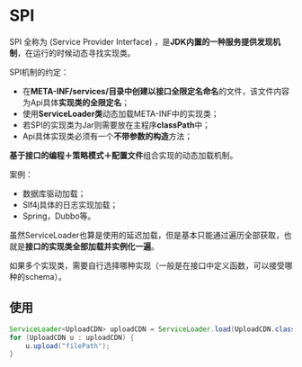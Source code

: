 # SPI

SPI 全称为 (Service Provider Interface) ，是**JDK内置的一种服务提供发现机制**，在运行的时候动态寻找实现类。

SPI机制的约定：

- 在**META-INF/services/**目录中创建以**接口全限定名命名**的文件，该文件内容为Api具体**实现类的全限定名**；
- 使用**ServiceLoader类**动态加载META-INF中的实现类；
- 若SPI的实现类为Jar则需要放在主程序**classPath**中；
- Api具体实现类必须有一个**不带参数的构造**方法；

**基于接口的编程＋策略模式＋配置文件**组合实现的动态加载机制。

案例：

- 数据库驱动加载；
- Slf4j具体的日志实现加载；
- Spring，Dubbo等。



虽然ServiceLoader也算是使用的延迟加载，但是基本只能通过遍历全部获取，也就是**接口的实现类全部加载并实例化一遍**。

如果多个实现类，需要自行选择哪种实现（一般是在接口中定义函数，可以接受哪种的schema）。



## 使用

```java
ServiceLoader<UploadCDN> uploadCDN = ServiceLoader.load(UploadCDN.class);
for (UploadCDN u : uploadCDN) {
    u.upload("filePath");
}
```

